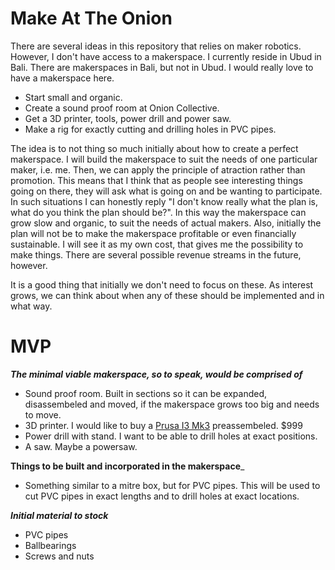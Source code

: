 # Make At The Onion

There are several ideas in this repository that relies on maker robotics. However, I don't have access to a makerspace.
I currently reside in Ubud in Bali. There are makerspaces in Bali, but not in Ubud. I would really love to have a makerspace
here.

- Start small and organic.
- Create a sound proof room at Onion Collective.
- Get a 3D printer, tools, power drill and power saw.
- Make a rig for exactly cutting and drilling holes in PVC pipes.

The idea is to not thing so much initially about how to create a perfect makerspace. I will build the makerspace to suit
the needs of one particular maker, i.e. me. Then, we can apply the principle of atraction rather than promotion. This means
that I think that as people see interesting things going on there, they will ask what is going on and be wanting to participate. In such situations I can honestly reply "I don't know really what the plan is, what do you think the plan should be?". In this way the makerspace can grow slow and organic, to suit the needs of actual makers. Also, initially the plan
will not be to make the makerspace profitable or even financially sustainable. I will see it as my own cost, that gives me
the possibility to make things. There are several possible revenue streams in the future, however.

It is a good thing that initially we don't need to focus on these. As interest grows, we can think about when any of these
should be implemented and in what way.

# MVP

___The minimal viable makerspace, so to speak, would be comprised of___

- Sound proof room. Built in sections so it can be expanded, disassembeled and moved, if the makerspace grows too big and needs to move. 
- 3D printer. I would like to buy a [Prusa I3 Mk3](https://www.prusa3d.com/original-prusa-i3-mk3/) preassembeled. $999
- Power drill with stand. I want to be able to drill holes at exact positions.
- A saw. Maybe a powersaw.

__Things to be built and incorporated in the makerspace___

- Something similar to a mitre box, but for PVC pipes. This will be used to cut PVC pipes in exact lengths and to drill holes at exact locations.

___Initial material to stock___

- PVC pipes
- Ballbearings
- Screws and nuts
